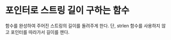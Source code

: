 
# 포인터로 스트링 길이 구하는 함수

함수를 완성하여 주어진 스트링의 길이를 돌려주게 한다.
단, strlen 함수를 사용하지 않고 포인터를 따라가서 길이를 잰다.

```

```